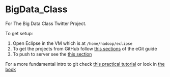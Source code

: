 BigData_Class
=============

For The Big Data Class Twitter Project.

To get setup:

 1. Open Eclipse in the VM which is at `/home/hadoop/eclipse`
 2. To get the projects from GitHub follow [this sections](https://wiki.eclipse.org/EGit/User_Guide#Starting_from_existing_Git_Repositories) of the eGit guide
 3. To push to server see the [this section](https://wiki.eclipse.org/EGit/User_Guide#Push_Upstream)

For a more fundamental intro to git check [this practical tutorial](http://gitimmersion.com/lab_01.html) or look in [the book](http://git-scm.com/book)
